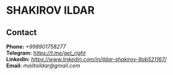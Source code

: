 # SHAKIROV ILDAR

## Contact

**Phone:** _+998901758277_  
**Telegram:** _https://t.me/get_right_  
**LinkedIn:** _https://www.linkedin.com/in/ildar-shakirov-8ab521167/_  
**Email:** _mailtoildar@gmail.com_
